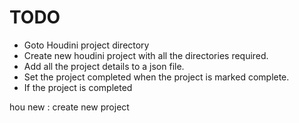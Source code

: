 # TODO
- Goto Houdini project directory
- Create new houdini project with all the directories required.
- Add all the project details to a json file.
- Set the project completed when the project is marked complete.
- If the project is completed 


hou new : create new project